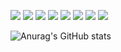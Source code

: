 <img src="https://img.shields.io/badge/Python-3776AB?style=plastic&logo=Python&logoColor=white"> <img src="https://img.shields.io/badge/JupyterNotebook-F37626?style=plastic&logo=Jupyter&logoColor=white"> <img src="https://img.shields.io/badge/Selenium-43B02A?style=plastic&logo=Selenium&logoColor=white"> <img src="https://img.shields.io/badge/pandas-150458?style=plastic&logo=pandas&logoColor=white"> <img src="https://img.shields.io/badge/TensroFlow-FF6F00?style=plastic&logo=TensorFlow&logoColor=white"> <img src="https://img.shields.io/badge/PyTorch-EE4C2C?style=plastic&logo=PyTorch&logoColor=white"> <img src="https://img.shields.io/badge/R-276DC3?style=plastic&logo=R&logoColor=white">  <img src="https://img.shields.io/badge/RStudio-75AADB?style=plastic&logo=RStudio&logoColor=white"> 

![Anurag's GitHub stats](https://github-readme-stats.vercel.app/api?username=Mongmwa&show_icons=true&theme=radical)
